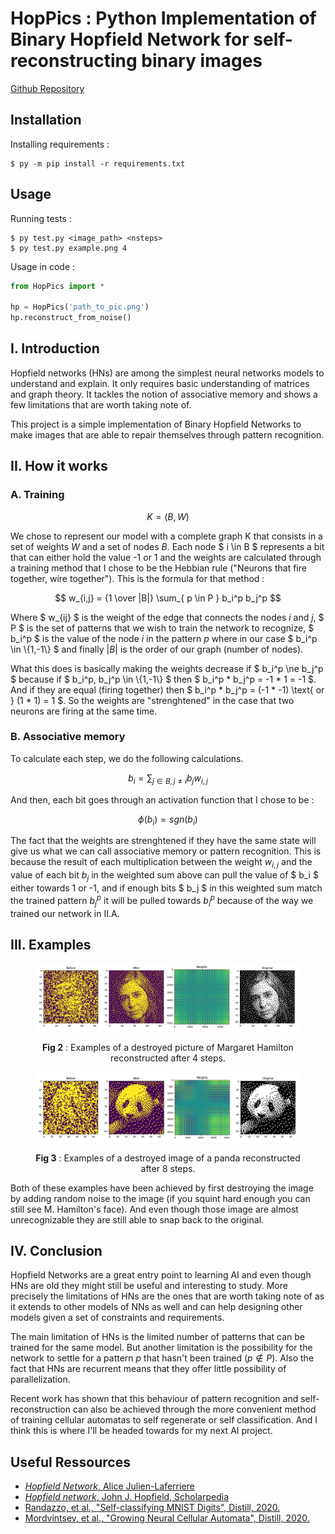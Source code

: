 # HopPics : Python Implementation of Binary Hopfield Network for self-reconstructing binary images

[Github Repository](https://github.com/lenoctambule/HopPics)

## Installation

Installing requirements :
```console
$ py -m pip install -r requirements.txt
```
## Usage

Running tests :
```console
$ py test.py <image_path> <nsteps>
$ py test.py example.png 4
```

Usage in code :
```py
from HopPics import *

hp = HopPics('path_to_pic.png')
hp.reconstruct_from_noise()
```

## I. Introduction

Hopfield networks (HNs) are among the simplest neural networks models to understand and explain. It only requires basic understanding of matrices and graph theory. It tackles the notion of associative memory and shows a few limitations that are worth taking note of.

This project is a simple implementation of Binary Hopfield Networks to make images that are able to repair themselves through pattern recognition.

## II. How it works

### A. Training

$$ K = (B,W) $$

We chose to represent our model with a complete graph K that consists in a set of weights $W$ and a set of nodes $B$. Each node $ i \in B $ represents a bit that can either hold the value -1 or 1 and the weights are calculated through a training method that I chose to be the Hebbian rule ("Neurons that fire together, wire together"). This is the formula for that method :

$$ w_{i,j} = {1 \over |B|} \sum_{ p \in P } b_i^p b_j^p $$

Where $ w_{ij} $ is the weight of the edge that connects the nodes $i$ and $j$, $ P $ is the set of patterns that we wish to train the network to recognize, $ b_i^p $ is the value of the node $i$ in the pattern $p$ where in our case $ b_i^p \in \\\{1,-1\\\} $ and finally $|B|$ is the order of our graph (number of nodes).

What this does is basically making the weights decrease if $ b_i^p \ne b_j^p $ because if $ b_i^p, b_j^p \in \\\{1,-1\\\} $ then $ b_i^p * b_j^p = -1 * 1 = -1 $. And if they are equal (firing together) then $ b_i^p * b_j^p = (-1 * -1) \text{ or } (1 * 1) = 1 $. So the weights are "strenghtened" in the case that two neurons are firing at the same time.

### B. Associative memory

To calculate each step, we do the following calculations.

$$ b_i = \sum_{j \in B, j \ne i} b_j w_{i,j} $$

And then, each bit goes through an activation function that I chose to be :

$$ \phi(b_i) = sgn(b_i) $$

The fact that the weights are strenghtened if they have the same state will give us what we can call associative memory or pattern recognition. This is because the result of each multiplication between the weight $w_{i,j}$ and the value of each bit $b_j$ in the weighted sum above can pull the value of $ b_i $ either towards 1 or -1, and if enough bits  $ b_j $ in this weighted sum match the trained pattern $b_j^p$ it will be pulled towards $b_i^p$ because of the way we trained our network in II.A.

## III. Examples

<figure>
<p align=center>
<img src=./figures/margaret_hamilton.png>
<figcaption><p align=center><b>Fig 2</b> : Examples of a destroyed picture of Margaret Hamilton reconstructed after 4 steps. </p></figcaption>
</p>
</figure>

<figure>
<p align=center>
<img src=./figures/panda.png>
<figcaption><p align=center><b>Fig 3</b> : Examples of a destroyed image of a panda reconstructed after 8 steps. </p></figcaption>
</p>
</figure>

Both of these examples have been achieved by first destroying the image by adding random noise to the image (if you squint hard enough you can still see M. Hamilton's face). And even though those image are almost unrecognizable they are still able to snap back to the original.

## IV. Conclusion

Hopfield Networks are a great entry point to learning AI and even though HNs are old they might still be useful and interesting to study. More precisely the limitations of HNs are the ones that are worth taking note of as it extends to other models of NNs as well and can help designing other models given a set of constraints and requirements.

The main limitation of HNs is the limited number of patterns that can be trained for the same model. But another limitation is the possibility for the network to settle for a pattern $p$ that hasn't been trained ($p \notin P$). Also the fact that HNs are recurrent means that they offer little possibility of parallelization.

Recent work has shown that this behaviour of pattern recognition and self-reconstruction can also be achieved through the more convenient method of training cellular automatas to self regenerate or self classification. And I think this is where I'll be headed towards for my next AI project.

## Useful Ressources

- [*Hopfield Network*, Alice Julien-Laferriere](http://perso.ens-lyon.fr/eric.thierry/Graphes2010/alice-julien-laferriere.pdf)
- [*Hopfield network*, John J. Hopfield, Scholarpedia](http://www.scholarpedia.org/article/Hopfield_network)
- [Randazzo, et al., "Self-classifying MNIST Digits", Distill, 2020.](https://distill.pub/2020/selforg/mnist/)
- [Mordvintsev, et al., "Growing Neural Cellular Automata", Distill, 2020.](https://distill.pub/2020/growing-ca/)
